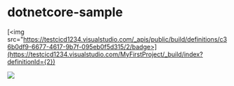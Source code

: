 

# dotnetcore-sample

[<img src="https://testcicd1234.visualstudio.com/_apis/public/build/definitions/c36b0df9-6677-4617-9b7f-095eb0f5d315/2/badge>](https://testcicd1234.visualstudio.com/MyFirstProject/_build/index?definitionId={2})

[<img src="https://cicd1234.visualstudio.com/_apis/public/build/definitions/c36b0df9-6677-4617-9b7f-095eb0f5d315/2/badge"/>](https://cicd1234.visualstudio.com/MyFirstProject/_build/index?definitionId=20171017)
